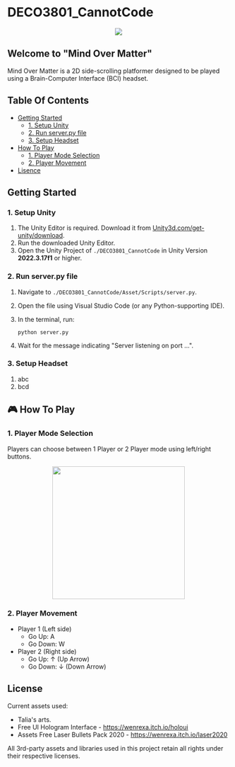 # DECO3801_CannotCode
<p align="center">
    <img src="https://github.com/user-attachments/assets/d3fee8bb-6340-4fee-b9f2-c201fcfd1047" />
</p>
        
## Welcome to "Mind Over Matter"
Mind Over Matter is a 2D side-scrolling platformer designed to be played using a Brain-Computer Interface (BCI) headset.

## Table Of Contents
- [Getting Started](#getting-started)
    + [1. Setup Unity](#1-setup-unity)
    + [2. Run server.py file](#2-run-server.py-file)
    + [3. Setup Headset](#3-setup-headset)
- [How To Play](#how-to-play)
    + [1. Player Mode Selection](#1-player-mode-selection)
    + [2. Player Movement](#2-player-movement)
- [Lisence](#license)


## Getting Started
### 1. Setup Unity
1. The Unity Editor is required. Download it from <a href="https://unity.com/download">Unity3d.com/get-unity/download</a>.
2. Run the downloaded Unity Editor.
3. Open the Unity Project of `./DECO3801_CannotCode` in Unity Version **2022.3.17f1** or higher.

### 2. Run server.py file
1. Navigate to `./DECO3801_CannotCode/Asset/Scripts/server.py`.
2. Open the file using Visual Studio Code (or any Python-supporting IDE).
3. In the terminal, run:

   ```
   python server.py
   ```
   
5. Wait for the message indicating "Server listening on port ...".

### 3. Setup Headset
1. abc
2. bcd

## 🎮 How To Play
### 1. Player Mode Selection
Players can choose between 1 Player or 2 Player mode using left/right buttons.
<p align="center">
  <img src="https://github.com/user-attachments/assets/efc91298-da52-4af3-8be7-9e4a2993b713" width="300"/>
</p>

### 2. Player Movement
- Player 1 (Left side)
    + Go Up: A
    + Go Down: W
- Player 2 (Right side)
    + Go Up: ↑ (Up Arrow)
    + Go Down: ↓ (Down Arrow)
## License
Current assets used:
- Talia's arts.
- Free UI Hologram Interface - https://wenrexa.itch.io/holoui
- Assets Free Laser Bullets Pack 2020 - https://wenrexa.itch.io/laser2020

All 3rd-party assets and libraries used in this project retain all rights under their respective licenses.
